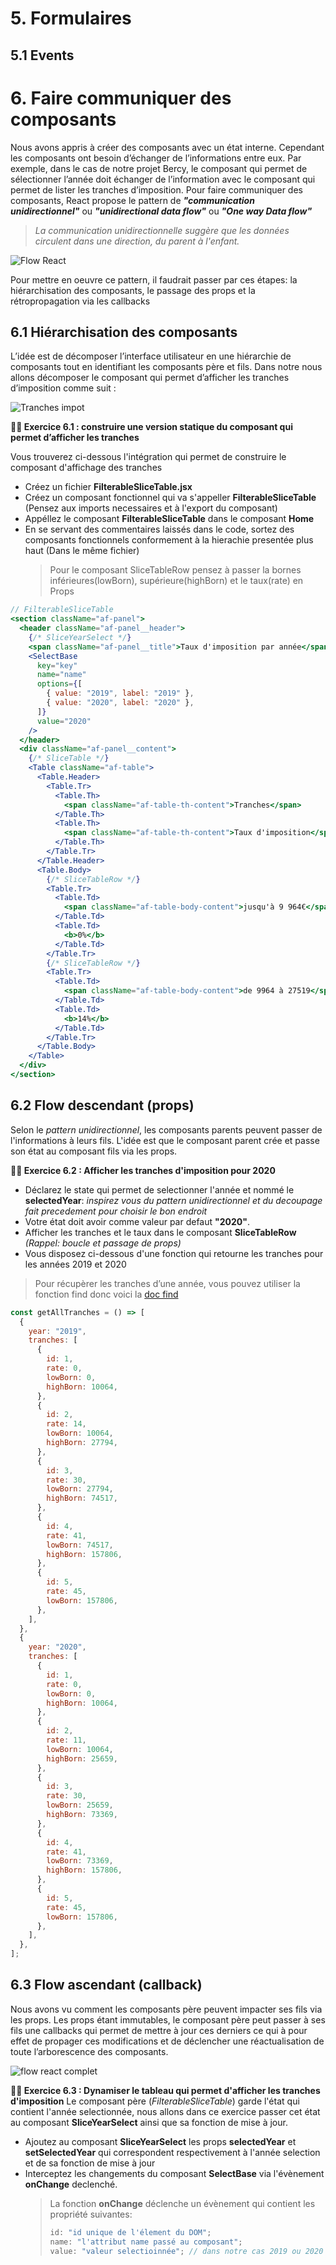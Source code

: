 # 5. Formulaires

## 5.1 Events

# 6. Faire communiquer des composants

Nous avons appris à créer des composants avec un état interne. Cependant les composants ont besoin d’échanger de l’informations entre eux.
Par exemple, dans le cas de notre projet Bercy, le composant qui permet de sélectionner l’année doit échanger de l’information avec le composant qui permet de lister les tranches d’imposition.
Pour faire communiquer des composants, React propose le pattern de _**"communication unidirectionnel"**_ ou _**"unidirectional data flow"**_ ou _**"One way Data flow"**_

> _La communication unidirectionnelle suggère que les données circulent dans une direction, du parent à l'enfant._

![Flow React](./images/data-flow.jpg)

Pour mettre en oeuvre ce pattern, il faudrait passer par ces étapes: la hiérarchisation des composants, le passage des props et la rétropropagation  via les callbacks

## 6.1 Hiérarchisation des composants

L’idée est de décomposer l’interface utilisateur en une hiérarchie de composants tout en identifiant les composants père et fils. Dans notre nous allons décomposer le composant qui permet d’afficher les tranches d’imposition comme suit :

![Tranches impot](./images/tranches-filter.JPG)

**:weight_lifting_man: Exercice 6.1 : construire une version statique du composant qui permet d’afficher les tranches**

Vous trouverez ci-dessous l'intégration qui permet de construire le composant d'affichage des tranches

- Créez un fichier **FilterableSliceTable.jsx**
- Créez un composant fonctionnel qui va s'appeller **FilterableSliceTable** (Pensez aux imports necessaires et à l'export du composant)
- Appéllez le composant **FilterableSliceTable** dans le composant **Home**
- En se servant des commentaires laissés dans le code, sortez des composants fonctionnels conformement à la hierachie presentée plus haut (Dans le même fichier)
  > Pour le composant SliceTableRow pensez à passer la bornes inférieures(lowBorn), supérieure(highBorn) et le taux(rate) en Props

```jsx
// FilterableSliceTable
<section className="af-panel">
  <header className="af-panel__header">
    {/* SliceYearSelect */}
    <span className="af-panel__title">Taux d'imposition par année</span>
    <SelectBase
      key="key"
      name="name"
      options={[
        { value: "2019", label: "2019" },
        { value: "2020", label: "2020" },
      ]}
      value="2020"
    />
  </header>
  <div className="af-panel__content">
    {/* SliceTable */}
    <Table className="af-table">
      <Table.Header>
        <Table.Tr>
          <Table.Th>
            <span className="af-table-th-content">Tranches</span>
          </Table.Th>
          <Table.Th>
            <span className="af-table-th-content">Taux d'imposition</span>
          </Table.Th>
        </Table.Tr>
      </Table.Header>
      <Table.Body>
        {/* SliceTableRow */}
        <Table.Tr>
          <Table.Td>
            <span className="af-table-body-content">jusqu'à 9 964€</span>
          </Table.Td>
          <Table.Td>
            <b>0%</b>
          </Table.Td>
        </Table.Tr>
        {/* SliceTableRow */}
        <Table.Tr>
          <Table.Td>
            <span className="af-table-body-content">de 9964 à 27519</span>
          </Table.Td>
          <Table.Td>
            <b>14%</b>
          </Table.Td>
        </Table.Tr>
      </Table.Body>
    </Table>
  </div>
</section>
```

## 6.2 Flow descendant (props)

Selon le _pattern unidirectionnel_, les composants parents peuvent passer de l'informations à leurs fils. L'idée est que le composant parent crée et passe son état au composant fils via les props.

**:weight_lifting_man: Exercice 6.2 : Afficher les tranches d'imposition pour 2020**

- Déclarez le state qui permet de selectionner l'année et nommé le **selectedYear**: _inspirez vous du pattern unidirectionnel et du decoupage fait precedement pour choisir le bon endroit_
- Votre état doit avoir comme valeur par defaut **"2020"**.
- Afficher les tranches et le taux dans le composant **SliceTableRow** _(Rappel: boucle et passage de props)_
- Vous disposez ci-dessous d'une fonction qui retourne les tranches pour les années 2019 et 2020

> Pour récupèrer les tranches d’une année, vous pouvez utiliser la fonction find donc voici la [doc find](https://developer.mozilla.org/fr/docs/Web/JavaScript/Reference/Objets_globaux/Array/find)

```javascript
const getAllTranches = () => [
  {
    year: "2019",
    tranches: [
      {
        id: 1,
        rate: 0,
        lowBorn: 0,
        highBorn: 10064,
      },
      {
        id: 2,
        rate: 14,
        lowBorn: 10064,
        highBorn: 27794,
      },
      {
        id: 3,
        rate: 30,
        lowBorn: 27794,
        highBorn: 74517,
      },
      {
        id: 4,
        rate: 41,
        lowBorn: 74517,
        highBorn: 157806,
      },
      {
        id: 5,
        rate: 45,
        lowBorn: 157806,
      },
    ],
  },
  {
    year: "2020",
    tranches: [
      {
        id: 1,
        rate: 0,
        lowBorn: 0,
        highBorn: 10064,
      },
      {
        id: 2,
        rate: 11,
        lowBorn: 10064,
        highBorn: 25659,
      },
      {
        id: 3,
        rate: 30,
        lowBorn: 25659,
        highBorn: 73369,
      },
      {
        id: 4,
        rate: 41,
        lowBorn: 73369,
        highBorn: 157806,
      },
      {
        id: 5,
        rate: 45,
        lowBorn: 157806,
      },
    ],
  },
];
```

## 6.3 Flow ascendant (callback)

Nous avons vu comment les composants père peuvent impacter ses fils via les props. Les props étant immutables, le composant père peut passer à ses fils une callbacks qui permet de mettre à jour ces derniers ce qui à pour effet de propager ces modifications et de déclencher une réactualisation de toute l’arborescence des composants.

![flow react complet](https://cdn-images-1.medium.com/max/1600/1*PBgAz9U9SrkINPo-n5glgw.gif)

**:weight_lifting_man: Exercice 6.3 : Dynamiser le tableau qui permet d'afficher les tranches d'imposition**
Le composant père (_FilterableSliceTable_) garde l'état qui contient l'année selectionnée, nous allons dans ce exercice passer cet état au composant **SliceYearSelect** ainsi que sa fonction de mise à jour.

- Ajoutez au composant **SliceYearSelect** les props **selectedYear** et **setSelectedYear** qui correspondent respectivement à l'année selection et de sa fonction de mise à jour
- Interceptez les changements du composant **SelectBase** via l'évènement **onChange** declenché.
  > La fonction **onChange** déclenche un évènement qui contient les propriété suivantes:
  >
  > ```javascript
  > id: "id unique de l'élement du DOM";
  > name: "l'attribut name passé au composant";
  > value: "valeur selectioinnée"; // dans notre cas 2019 ou 2020
  > ```
